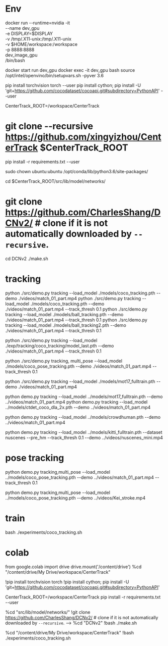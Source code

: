 # Env
docker run --runtime=nvidia -it \
--name dev_gpu \
-e DISPLAY=$DISPLAY \
-v /tmp/.X11-unix:/tmp/.X11-unix \
-v $HOME/workspace:/workspace \
-p 8888:8888 \
dev_image_gpu \
/bin/bash

docker start run dev_gpu
docker exec -it dev_gpu bash
source /opt/intel/openvino/bin/setupvars.sh -pyver 3.6

<!-- conda create --name CenterTrack --clone idp
source activate CenterTrack -->

<!-- conda install pytorch torchvision -c pytorch -->
pip install torchvision torch --user
pip install cython; pip install -U 'git+https://github.com/cocodataset/cocoapi.git#subdirectory=PythonAPI' --user

CenterTrack_ROOT=/workspace/CenterTrack
# git clone --recursive https://github.com/xingyizhou/CenterTrack $CenterTrack_ROOT

pip install -r requirements.txt --user

sudo chown ubuntu:ubuntu /opt/conda/lib/python3.6/site-packages/

cd $CenterTrack_ROOT/src/lib/model/networks/
# git clone https://github.com/CharlesShang/DCNv2/ # clone if it is not automatically downloaded by `--recursive`.
cd DCNv2
./make.sh


# tracking
python ./src/demo.py tracking --load_model ./models/coco_tracking.pth --demo ./videos/match_01_part.mp4
python ./src/demo.py tracking --load_model ./models/coco_tracking.pth --demo ./videos/match_01_part.mp4 --track_thresh 0.1
python ./src/demo.py tracking --load_model ./models/ball_tracking.pth --demo ./videos/match_01_part.mp4 --track_thresh 0.1
python ./src/demo.py tracking --load_model ./models/ball_tracking2.pth --demo ./videos/match_01_part.mp4 --track_thresh 0.1

python ./src/demo.py tracking --load_model ./exp/tracking/coco_tracking/model_last.pth --demo ./videos/match_01_part.mp4 --track_thresh 0.1

python ./src/demo.py tracking, multi_pose --load_model ./models/coco_pose_tracking.pth --demo ./videos/match_01_part.mp4 --track_thresh 0.1


python ./src/demo.py tracking --load_model ./models/mot17_fulltrain.pth --demo ./videos/match_01_part.mp4

python demo.py tracking --load_model ../models/mot17_fulltrain.pth --demo ../videos/match_01_part.mp4
python demo.py tracking --load_model ../models/ctdet_coco_dla_2x.pth --demo ../videos/match_01_part.mp4

python demo.py tracking --load_model ../models/crowdhuman.pth --demo ../videos/match_01_part.mp4 

python demo.py tracking --load_model ../models/kitti_fulltrain.pth --dataset nuscenes --pre_hm --track_thresh 0.1 --demo ../videos/nuscenes_mini.mp4


# pose tracking
python demo.py tracking,multi_pose --load_model ../models/coco_pose_tracking.pth --demo ../videos/match_01_part.mp4 --track_thresh 0.1

python demo.py tracking,multi_pose --load_model ../models/coco_pose_tracking.pth --demo ../videos/Kei_stroke.mp4

<!-- python demo.py tracking,multi_pose --load_model ../models/coco_pose.pth --demo ../videos/match_01_part.mp4 -->

# train

bash ./experiments/coco_tracking.sh 



# colab
from google.colab import drive 
drive.mount('/content/drive')
%cd "/content/drive/My Drive/workspace/CenterTrack"

!pip install torchvision torch
!pip install cython; pip install -U 'git+https://github.com/cocodataset/cocoapi.git#subdirectory=PythonAPI'

CenterTrack_ROOT=/workspace/CenterTrack
pip install -r requirements.txt --user

%cd "src/lib/model/networks/"
!git clone https://github.com/CharlesShang/DCNv2/ # clone if it is not automatically downloaded by `--recursive`. -->
%cd "DCNv2"
!bash ./make.sh

%cd "/content/drive/My Drive/workspace/CenterTrack"
!bash ./experiments/coco_tracking.sh 
